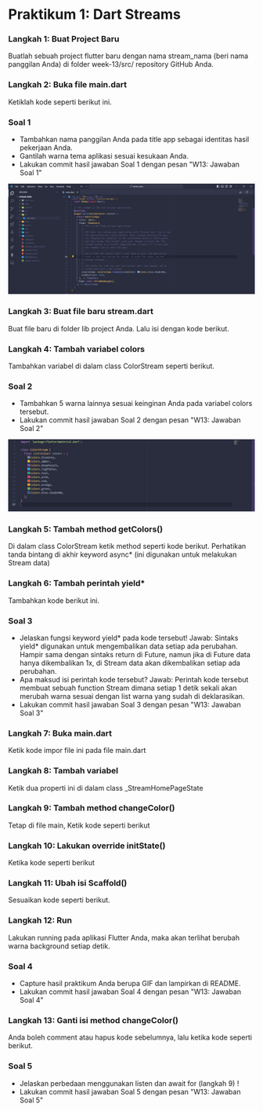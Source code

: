 # Praktikum 1: Dart Streams

### Langkah 1: Buat Project Baru

Buatlah sebuah project flutter baru dengan nama stream_nama (beri nama panggilan Anda) di folder week-13/src/ repository GitHub Anda.

### Langkah 2: Buka file main.dart

Ketiklah kode seperti berikut ini.

### Soal 1

- Tambahkan nama panggilan Anda pada title app sebagai identitas hasil pekerjaan Anda.
- Gantilah warna tema aplikasi sesuai kesukaan Anda.
- Lakukan commit hasil jawaban Soal 1 dengan pesan "W13: Jawaban Soal 1"

!['gambar'](./docs/praktikum1_1.jpg)

### Langkah 3: Buat file baru stream.dart

Buat file baru di folder lib project Anda. Lalu isi dengan kode berikut.

### Langkah 4: Tambah variabel colors

Tambahkan variabel di dalam class ColorStream seperti berikut.

### Soal 2

- Tambahkan 5 warna lainnya sesuai keinginan Anda pada variabel colors tersebut.
- Lakukan commit hasil jawaban Soal 2 dengan pesan "W13: Jawaban Soal 2"

!['gambar'](./docs/praktikum1_2.jpg)

### Langkah 5: Tambah method getColors()

Di dalam class ColorStream ketik method seperti kode berikut. Perhatikan tanda bintang di akhir keyword async\* (ini digunakan untuk melakukan Stream data)

### Langkah 6: Tambah perintah yield\*

Tambahkan kode berikut ini.

### Soal 3

- Jelaskan fungsi keyword yield\* pada kode tersebut!
  Jawab:
  Sintaks yield\* digunakan untuk mengembalikan data setiap ada perubahan. Hampir sama dengan sintaks return di Future, namun jika di Future data hanya dikembalikan 1x, di Stream data akan dikembalikan setiap ada perubahan.
- Apa maksud isi perintah kode tersebut?
  Jawab:
  Perintah kode tersebut membuat sebuah function Stream dimana setiap 1 detik sekali akan merubah warna sesuai dengan list warna yang sudah di deklarasikan.
- Lakukan commit hasil jawaban Soal 3 dengan pesan "W13: Jawaban Soal 3"

### Langkah 7: Buka main.dart

Ketik kode impor file ini pada file main.dart

### Langkah 8: Tambah variabel

Ketik dua properti ini di dalam class \_StreamHomePageState

### Langkah 9: Tambah method changeColor()

Tetap di file main, Ketik kode seperti berikut

### Langkah 10: Lakukan override initState()

Ketika kode seperti berikut

### Langkah 11: Ubah isi Scaffold()

Sesuaikan kode seperti berikut.

### Langkah 12: Run

Lakukan running pada aplikasi Flutter Anda, maka akan terlihat berubah warna background setiap detik.

### Soal 4

- Capture hasil praktikum Anda berupa GIF dan lampirkan di README.
- Lakukan commit hasil jawaban Soal 4 dengan pesan "W13: Jawaban Soal 4"

### Langkah 13: Ganti isi method changeColor()

Anda boleh comment atau hapus kode sebelumnya, lalu ketika kode seperti berikut.

### Soal 5

- Jelaskan perbedaan menggunakan listen dan await for (langkah 9) !
- Lakukan commit hasil jawaban Soal 5 dengan pesan "W13: Jawaban Soal 5"
